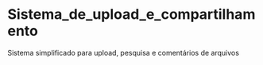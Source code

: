 # Sistema_de_upload_e_compartilhamento
Sistema simplificado para upload, pesquisa e comentários de arquivos
